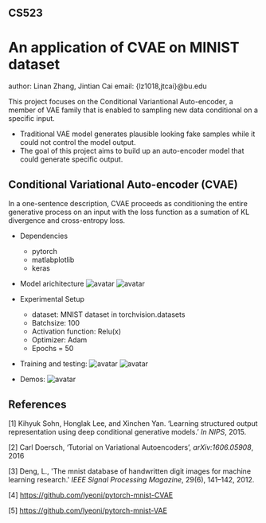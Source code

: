 ## CS523
# An application of CVAE on MINIST dataset
author: Linan Zhang, Jintian Cai
email: {lz1018,jtcai}@bu.edu

This project focuses on the Conditional Variantional Auto-encoder, a member of VAE family that is enabled to sampling new data conditional on a specific input.
- Traditional VAE model generates plausible looking fake samples while it could not control the model output. 
- The goal of this project aims to build up an auto-encoder model that could generate specific output.

## Conditional Variational Auto-encoder (CVAE)
In a one-sentence description, CVAE proceeds as conditioning the entire generative process on an input with the loss function as a sumation of KL divergence and cross-entropy loss.
- Dependencies
  - pytorch
  - matlabplotlib
  - keras
- Model arichitecture
![avatar](https://github.com/lz10/CS523/blob/main/picture/architecture%201.png)
![avatar](https://github.com/lz10/CS523/blob/main/picture/architecture%202.png)

- Experimental Setup
  - dataset: MNIST dataset in torchvision.datasets
  - Batchsize: 100
  - Activation function: Relu(x)
  - Optimizer: Adam
  - Epochs = 50
- Training and testing:
![avatar](https://github.com/lz10/CS523/blob/main/picture/training%20set.png)
![avatar](https://github.com/lz10/CS523/blob/main/picture/test%20set.png)

- Demos:
![avatar](https://github.com/lz10/CS523/blob/main/picture/demo.png)

## References
[1] Kihyuk Sohn, Honglak Lee, and Xinchen Yan. ‘Learning structured output representation using deep conditional generative models.’  _In NIPS_, 2015.

[2] Carl Doersch, ‘Tutorial on Variational Autoencoders’, _arXiv:1606.05908_, 2016

[3] Deng, L., 'The mnist database of handwritten digit images for machine learning research.' _IEEE Signal Processing Magazine_, 29(6), 141–142, 2012.

[4] https://github.com/lyeoni/pytorch-mnist-CVAE

[5] https://github.com/lyeoni/pytorch-mnist-VAE


